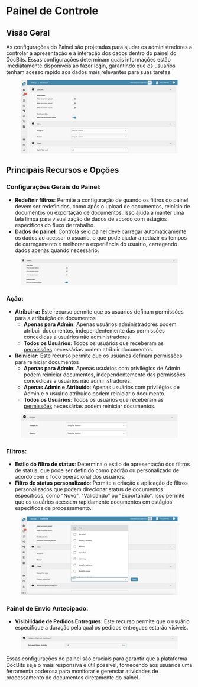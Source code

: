# Painel de Controle

## Visão Geral

As configurações do Painel são projetadas para ajudar os administradores a controlar a apresentação e a interação dos dados dentro do painel do DocBits. Essas configurações determinam quais informações estão imediatamente disponíveis ao fazer login, garantindo que os usuários tenham acesso rápido aos dados mais relevantes para suas tarefas.

<figure><img src="../../../.gitbook/assets/dashboard-settings0.png" alt=""><figcaption></figcaption></figure>

## Principais Recursos e Opções

### **Configurações Gerais do Painel**:

* **Redefinir filtros**: Permite a configuração de quando os filtros do painel devem ser redefinidos, como após o upload de documentos, reinício de documentos ou exportação de documentos. Isso ajuda a manter uma tela limpa para visualização de dados de acordo com estágios específicos do fluxo de trabalho.
* **Dados do painel**: Controla se o painel deve carregar automaticamente os dados ao acessar o usuário, o que pode ajudar a reduzir os tempos de carregamento e melhorar a experiência do usuário, carregando dados apenas quando necessário.

<figure><img src="../../../.gitbook/assets/dashboard-settings.png" alt=""><figcaption></figcaption></figure>

### **Ação:**

* **Atribuir a:** Este recurso permite que os usuários definam permissões para a atribuição de documentos
  * **Apenas para Admin:** Apenas usuários administradores podem atribuir documentos, independentemente das permissões concedidas a usuários não administradores.
  * **Todos os Usuários**: Todos os usuários que receberam as [permissões](groups-users-and-permissions/groups-and-permissions/activating-permissions.md) necessárias podem atribuir documentos.
* **Reiniciar:** Este recurso permite que os usuários definam permissões para reiniciar documentos
  * **Apenas para Admin**: Apenas usuários com privilégios de Admin podem reiniciar documentos, independentemente das permissões concedidas a usuários não administradores.
  * **Apenas Admin e Atribuído**: Apenas usuários com privilégios de Admin e o usuário atribuído podem reiniciar o documento.
  * **Todos os Usuários**: Todos os usuários que receberam as [permissões](groups-users-and-permissions/groups-and-permissions/activating-permissions.md) necessárias podem reiniciar documentos.

<figure><img src="../../../.gitbook/assets/dashboard-settings2.png" alt=""><figcaption></figcaption></figure>

### **Filtros**:

* **Estilo do filtro de status**: Determina o estilo de apresentação dos filtros de status, que pode ser definido como padrão ou personalizado de acordo com o foco operacional dos usuários.
* **Filtro de status personalizado**: Permite a criação e aplicação de filtros personalizados que podem direcionar status de documentos específicos, como "Novo", "Validando" ou "Exportando". Isso permite que os usuários acessem rapidamente documentos em estágios específicos de processamento.

<figure><img src="../../../.gitbook/assets/dashboard-settings3.png" alt=""><figcaption></figcaption></figure>

### **Painel de Envio Antecipado**:

* **Visibilidade de Pedidos Entregues:** Este recurso permite que o usuário especifique a duração pela qual os pedidos entregues estarão visíveis.

<figure><img src="../../../.gitbook/assets/dashboard-settings5_ml.png" alt=""><figcaption></figcaption></figure>

Essas configurações do painel são cruciais para garantir que a plataforma DocBits seja o mais responsiva e útil possível, fornecendo aos usuários uma ferramenta poderosa para monitorar e gerenciar atividades de processamento de documentos diretamente do painel.
